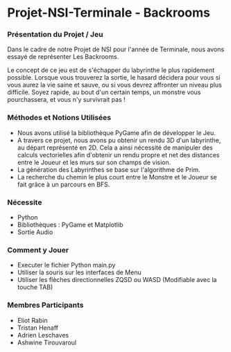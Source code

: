﻿# Projet-NSI-Terminale - Backrooms

### Présentation du Projet / Jeu
Dans le cadre de notre Projet de NSI pour l'année de Terminale, nous avons essayé de représenter Les Backrooms.

Le concept de ce jeu est de s'échapper du labyrinthe le plus rapidement possible. Lorsque vous trouverez la sortie, le hasard décidera pour vous si vous aurez la vie saine et sauve, ou si vous devrez affronter un niveau plus difficile. Soyez rapide, au bout d'un certain temps, un monstre vous pourchassera, et vous n'y survivrait pas !

### Méthodes et Notions Utilisées
* Nous avons utilisé la bibliothèque PyGame afin de développer le Jeu.
* A travers ce projet, nous avons pu obtenir un rendu 3D d'un labyrinthe, au départ représenté en 2D. Cela a ainsi nécessité de manipuler des calculs vectorielles afin d'obtenir un rendu propre et net des distances entre le Joueur et les murs sur son champs de vision.
* La génération des Labyrinthes se base sur l'algorithme de Prim.
* La recherche du chemin le plus court entre le Monstre et le Joueur se fait grâce à un parcours en BFS.

### Nécessite
* Python
* Bibliothèques : PyGame et Matplotlib
* Sortie Audio

### Comment y Jouer
* Executer le fichier Python main.py
* Utiliser la souris sur les interfaces de Menu
* Utiliser les flèches directionnelles ZQSD ou WASD (Modifiable avec la touche TAB)

### Membres Participants
* Eliot Rabin
* Tristan Henaff
* Adrien Leschaves
* Ashwine Tirouvaroul
